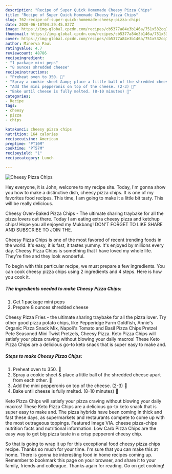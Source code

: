 ```yaml
---
description: "Recipe of Super Quick Homemade Cheesy Pizza Chips"
title: "Recipe of Super Quick Homemade Cheesy Pizza Chips"
slug: 762-recipe-of-super-quick-homemade-cheesy-pizza-chips
date: 2020-06-10T04:39:45.827Z
image: https://img-global.cpcdn.com/recipes/cb5377a84e3b146a/751x532cq70/cheesy-pizza-chips-recipe-main-photo.jpg
thumbnail: https://img-global.cpcdn.com/recipes/cb5377a84e3b146a/751x532cq70/cheesy-pizza-chips-recipe-main-photo.jpg
cover: https://img-global.cpcdn.com/recipes/cb5377a84e3b146a/751x532cq70/cheesy-pizza-chips-recipe-main-photo.jpg
author: Minerva Paul
ratingvalue: 4.7
reviewcount: 48786
recipeingredient:
- "1 package mini peps"
- "8 ounces shredded cheese"
recipeinstructions:
- "Preheat oven to 350. 🤪"
- "Spray a cookie sheet &amp; place a little ball of the shredded cheese apart from each other. 🧀"
- "Add the mini pepperonis on top of the cheese. (2-3) 🍕"
- "Bake until cheese is fully melted. (8-10 minutes) 🤤"
categories:
- Recipe
tags:
- cheesy
- pizza
- chips

katakunci: cheesy pizza chips 
nutrition: 164 calories
recipecuisine: American
preptime: "PT10M"
cooktime: "PT57M"
recipeyield: "1"
recipecategory: Lunch

---
```



![Cheesy Pizza Chips](https://img-global.cpcdn.com/recipes/cb5377a84e3b146a/751x532cq70/cheesy-pizza-chips-recipe-main-photo.jpg)

Hey everyone, it is John, welcome to my recipe site. Today, I'm gonna show you how to make a distinctive dish, cheesy pizza chips. It is one of my favorites food recipes. This time, I am going to make it a little bit tasty. This will be really delicious.

Cheesy Oven-Baked Pizza Chips - The ultimate sharing traybake for all the pizza lovers out there. Today I am eating extra cheesy pizza and ketchup chips! Hope you all enjoyed my Mukbang! DON&#39;T FORGET TO LIKE SHARE AND SUBSCRIBE TO JOIN THE.

Cheesy Pizza Chips is one of the most favored of recent trending foods in the world. It's easy, it is fast, it tastes yummy. It's enjoyed by millions every day. Cheesy Pizza Chips is something that I have loved my whole life. They're fine and they look wonderful.


To begin with this particular recipe, we must prepare a few ingredients. You can cook cheesy pizza chips using 2 ingredients and 4 steps. Here is how you cook it.

<!--inarticleads1-->

##### The ingredients needed to make Cheesy Pizza Chips:

1. Get 1 package mini peps
1. Prepare 8 ounces shredded cheese


Cheesy Pizza Fries - the ultimate sharing traybake for all the pizza lover. Try other good pizza potato chips, like Pepperidge Farm Goldfish, Annie&#39;s Organic Pizza Snack Mix, Napoli&#39;s Tomato and Basil Pizza Chips Pretzel Pete Seasoned Mini Twist Pretzels, Cheesy Pizza. Keto Pizza Chips will satisfy your pizza craving without blowing your daily macros! These Keto Pizza Chips are a delicious go-to keto snack that is super easy to make and. 

<!--inarticleads2-->

##### Steps to make Cheesy Pizza Chips:

1. Preheat oven to 350. 🤪
1. Spray a cookie sheet &amp; place a little ball of the shredded cheese apart from each other. 🧀
1. Add the mini pepperonis on top of the cheese. (2-3) 🍕
1. Bake until cheese is fully melted. (8-10 minutes) 🤤


Keto Pizza Chips will satisfy your pizza craving without blowing your daily macros! These Keto Pizza Chips are a delicious go-to keto snack that is super easy to make and. The pizza hybrids have been coming in thick and fast these days, as supermarkets and restaurants compete to come up with the most outrageous toppings. Featured Image VIA. cheese pizza-chips nutrition facts and nutritional information. Low Carb Pizza Chips are the easy way to get big pizza taste in a crisp pepperoni cheesy chip. 

So that is going to wrap it up for this exceptional food cheesy pizza chips recipe. Thanks so much for your time. I'm sure that you can make this at home. There is gonna be interesting food in home recipes coming up. Remember to bookmark this page on your browser, and share it to your family, friends and colleague. Thanks again for reading. Go on get cooking!
